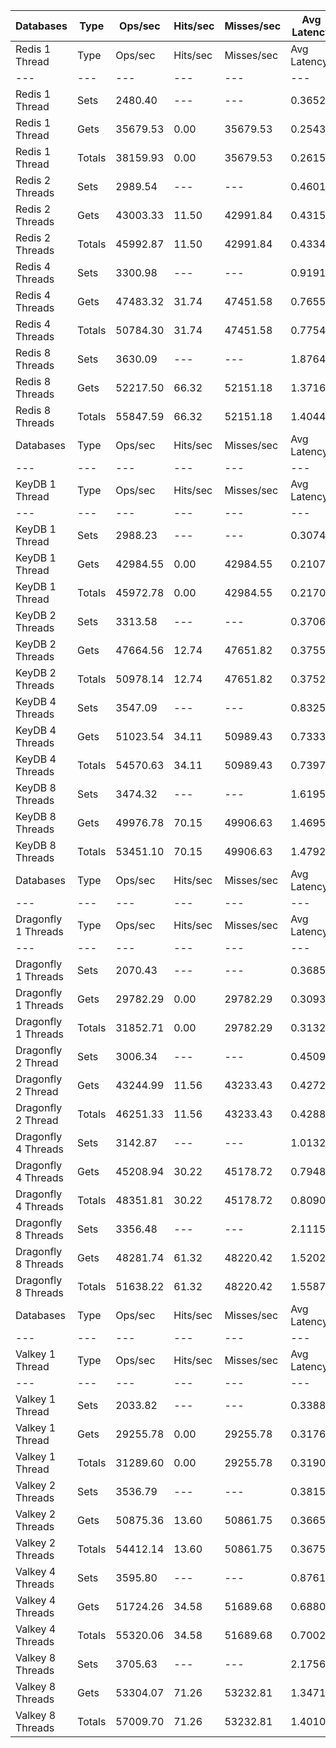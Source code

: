 | Databases | Type | Ops/sec | Hits/sec | Misses/sec | Avg Latency | p50 Latency | p99 Latency | p99.9 Latency | KB/sec |
| --- | --- | --- | --- | --- | --- | --- | --- | --- | --- |
| Redis 1 Thread | Type | Ops/sec | Hits/sec | Misses/sec | Avg Latency | p50 Latency | p99 Latency | p99.9 Latency | KB/sec |
| --- | --- | --- | --- | --- | --- | --- | --- | --- | --- |
Redis 1 Thread | Sets | 2480.40 | --- | --- | 0.36526 | 0.26300 | 1.00700 | 8.70300 | 2596.63 |
Redis 1 Thread | Gets | 35679.53 | 0.00 | 35679.53 | 0.25436 | 0.25500 | 0.42300 | 0.50300 | 1358.72 |
Redis 1 Thread | Totals | 38159.93 | 0.00 | 35679.53 | 0.26157 | 0.25500 | 0.44700 | 0.98300 | 3955.35 |
Redis 2 Threads | Sets | 2989.54 | --- | --- | 0.46012 | 0.43100 | 1.01500 | 1.14300 | 3129.64 |
Redis 2 Threads | Gets | 43003.33 | 11.50 | 42991.84 | 0.43154 | 0.41500 | 0.84700 | 1.06300 | 1649.11 |
Redis 2 Threads | Totals | 45992.87 | 11.50 | 42991.84 | 0.43340 | 0.41500 | 0.86300 | 1.07900 | 4778.74 |
Redis 4 Threads | Sets | 3300.98 | --- | --- | 0.91914 | 0.74300 | 4.89500 | 5.11900 | 3455.68 |
Redis 4 Threads | Gets | 47483.32 | 31.74 | 47451.58 | 0.76550 | 0.72700 | 1.71100 | 2.17500 | 1839.95 |
Redis 4 Threads | Totals | 50784.30 | 31.74 | 47451.58 | 0.77549 | 0.72700 | 1.76700 | 4.57500 | 5295.62 |
Redis 8 Threads | Sets | 3630.09 | --- | --- | 1.87643 | 1.31100 | 8.89500 | 9.53500 | 3800.23 |
Redis 8 Threads | Gets | 52217.50 | 66.32 | 52151.18 | 1.37167 | 1.26300 | 3.40700 | 4.51100 | 2054.98 |
Redis 8 Threads | Totals | 55847.59 | 66.32 | 52151.18 | 1.40448 | 1.26300 | 3.75900 | 8.70300 | 5855.21 |
| Databases | Type | Ops/sec | Hits/sec | Misses/sec | Avg Latency | p50 Latency | p99 Latency | p99.9 Latency | KB/sec |
| --- | --- | --- | --- | --- | --- | --- | --- | --- | --- |
| KeyDB 1 Thread | Type | Ops/sec | Hits/sec | Misses/sec | Avg Latency | p50 Latency | p99 Latency | p99.9 Latency | KB/sec |
| --- | --- | --- | --- | --- | --- | --- | --- | --- | --- |
KeyDB 1 Thread | Sets | 2988.23 | --- | --- | 0.30742 | 0.22300 | 0.87900 | 6.52700 | 3128.26 |
KeyDB 1 Thread | Gets | 42984.55 | 0.00 | 42984.55 | 0.21077 | 0.19900 | 0.40700 | 0.47900 | 1636.90 |
KeyDB 1 Thread | Totals | 45972.78 | 0.00 | 42984.55 | 0.21705 | 0.19900 | 0.44700 | 0.81500 | 4765.16 |
KeyDB 2 Threads | Sets | 3313.58 | --- | --- | 0.37068 | 0.35900 | 0.74300 | 1.15100 | 3468.87 |
KeyDB 2 Threads | Gets | 47664.56 | 12.74 | 47651.82 | 0.37559 | 0.34300 | 1.21500 | 1.89500 | 1827.86 |
KeyDB 2 Threads | Totals | 50978.14 | 12.74 | 47651.82 | 0.37527 | 0.34300 | 1.19900 | 1.89500 | 5296.72 |
KeyDB 4 Threads | Sets | 3547.09 | --- | --- | 0.83254 | 0.68700 | 3.99900 | 4.89500 | 3713.32 |
KeyDB 4 Threads | Gets | 51023.54 | 34.11 | 50989.43 | 0.73334 | 0.68700 | 1.75100 | 2.39900 | 1977.13 |
KeyDB 4 Threads | Totals | 54570.63 | 34.11 | 50989.43 | 0.73979 | 0.68700 | 1.85500 | 3.87100 | 5690.45 |
KeyDB 8 Threads | Sets | 3474.32 | --- | --- | 1.61955 | 1.43900 | 4.76700 | 5.27900 | 3637.16 |
KeyDB 8 Threads | Gets | 49976.78 | 70.15 | 49906.63 | 1.46951 | 1.31900 | 4.07900 | 5.66300 | 1973.51 |
KeyDB 8 Threads | Totals | 53451.10 | 70.15 | 49906.63 | 1.47926 | 1.32700 | 4.22300 | 5.66300 | 5610.67 |
| Databases | Type | Ops/sec | Hits/sec | Misses/sec | Avg Latency | p50 Latency | p99 Latency | p99.9 Latency | KB/sec |
| --- | --- | --- | --- | --- | --- | --- | --- | --- | --- |
| Dragonfly 1 Threads | Type | Ops/sec | Hits/sec | Misses/sec | Avg Latency | p50 Latency | p99 Latency | p99.9 Latency | KB/sec |
| --- | --- | --- | --- | --- | --- | --- | --- | --- | --- |
Dragonfly 1 Threads | Sets | 2070.43 | --- | --- | 0.36852 | 0.30300 | 0.83100 | 6.17500 | 2167.45 |
Dragonfly 1 Threads | Gets | 29782.29 | 0.00 | 29782.29 | 0.30939 | 0.29500 | 0.63100 | 0.85500 | 1134.15 |
Dragonfly 1 Threads | Totals | 31852.71 | 0.00 | 29782.29 | 0.31324 | 0.29500 | 0.63900 | 0.87100 | 3301.59 |
Dragonfly 2 Thread | Sets | 3006.34 | --- | --- | 0.45098 | 0.39900 | 1.11100 | 1.30300 | 3147.22 |
Dragonfly 2 Thread | Gets | 43244.99 | 11.56 | 43233.43 | 0.42728 | 0.40700 | 0.96700 | 1.73500 | 1658.37 |
Dragonfly 2 Thread | Totals | 46251.33 | 11.56 | 43233.43 | 0.42882 | 0.40700 | 0.98300 | 1.73500 | 4805.60 |
Dragonfly 4 Threads | Sets | 3142.87 | --- | --- | 1.01322 | 0.78300 | 6.97500 | 7.48700 | 3290.15 |
Dragonfly 4 Threads | Gets | 45208.94 | 30.22 | 45178.72 | 0.79482 | 0.76700 | 1.83100 | 2.59100 | 1751.81 |
Dragonfly 4 Threads | Totals | 48351.81 | 30.22 | 45178.72 | 0.80901 | 0.76700 | 1.90300 | 6.81500 | 5041.97 |
Dragonfly 8 Threads | Sets | 3356.48 | --- | --- | 2.11154 | 1.53500 | 12.54300 | 13.37500 | 3513.80 |
Dragonfly 8 Threads | Gets | 48281.74 | 61.32 | 48220.42 | 1.52026 | 1.45500 | 3.69500 | 6.75100 | 1900.09 |
Dragonfly 8 Threads | Totals | 51638.22 | 61.32 | 48220.42 | 1.55870 | 1.46300 | 4.09500 | 12.41500 | 5413.89 |
| Databases | Type | Ops/sec | Hits/sec | Misses/sec | Avg Latency | p50 Latency | p99 Latency | p99.9 Latency | KB/sec |
| --- | --- | --- | --- | --- | --- | --- | --- | --- | --- |
| Valkey 1 Thread | Type | Ops/sec | Hits/sec | Misses/sec | Avg Latency | p50 Latency | p99 Latency | p99.9 Latency | KB/sec |
| --- | --- | --- | --- | --- | --- | --- | --- | --- | --- |
Valkey 1 Thread | Sets | 2033.82 | --- | --- | 0.33886 | 0.29500 | 0.74300 | 2.62300 | 2129.13 |
Valkey 1 Thread | Gets | 29255.78 | 0.00 | 29255.78 | 0.31761 | 0.29500 | 0.67900 | 2.73500 | 1114.10 |
Valkey 1 Thread | Totals | 31289.60 | 0.00 | 29255.78 | 0.31900 | 0.29500 | 0.67900 | 2.73500 | 3243.23 |
Valkey 2 Threads | Sets | 3536.79 | --- | --- | 0.38151 | 0.36700 | 0.87100 | 1.01500 | 3702.54 |
Valkey 2 Threads | Gets | 50875.36 | 13.60 | 50861.75 | 0.36654 | 0.34300 | 1.05500 | 1.35900 | 1950.99 |
Valkey 2 Threads | Totals | 54412.14 | 13.60 | 50861.75 | 0.36752 | 0.34300 | 1.04700 | 1.35900 | 5653.52 |
Valkey 4 Threads | Sets | 3595.80 | --- | --- | 0.87615 | 0.68700 | 5.34300 | 5.53500 | 3764.32 |
Valkey 4 Threads | Gets | 51724.26 | 34.58 | 51689.68 | 0.68805 | 0.64700 | 1.55900 | 2.15900 | 2004.28 |
Valkey 4 Threads | Totals | 55320.06 | 34.58 | 51689.68 | 0.70028 | 0.65500 | 1.61500 | 5.18300 | 5768.60 |
Valkey 8 Threads | Sets | 3705.63 | --- | --- | 2.17567 | 1.32700 | 17.79100 | 18.55900 | 3879.31 |
Valkey 8 Threads | Gets | 53304.07 | 71.26 | 53232.81 | 1.34715 | 1.23900 | 3.42300 | 10.23900 | 2101.32 |
Valkey 8 Threads | Totals | 57009.70 | 71.26 | 53232.81 | 1.40101 | 1.24700 | 3.82300 | 17.40700 | 5980.63 |
